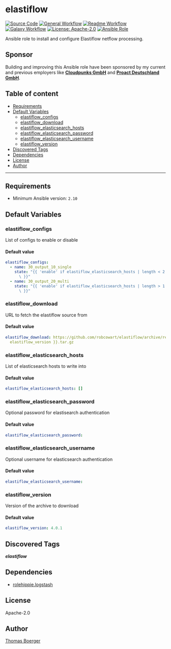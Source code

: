 # elastiflow

[![Source Code](https://img.shields.io/badge/github-source%20code-blue?logo=github&amp;logoColor=white)](https://github.com/rolehippie/elastiflow)
[![General Workflow](https://github.com/rolehippie/elastiflow/actions/workflows/general.yml/badge.svg)](https://github.com/rolehippie/elastiflow/actions/workflows/general.yml)
[![Readme Workflow](https://github.com/rolehippie/elastiflow/actions/workflows/readme.yml/badge.svg)](https://github.com/rolehippie/elastiflow/actions/workflows/readme.yml)
[![Galaxy Workflow](https://github.com/rolehippie/elastiflow/actions/workflows/galaxy.yml/badge.svg)](https://github.com/rolehippie/elastiflow/actions/workflows/galaxy.yml)
[![License: Apache-2.0](https://img.shields.io/github/license/rolehippie/elastiflow)](https://github.com/rolehippie/elastiflow/blob/master/LICENSE)
[![Ansible Role](https://img.shields.io/badge/role-rolehippie.elastiflow-blue)](https://galaxy.ansible.com/rolehippie/elastiflow)

Ansible role to install and configure Elastiflow netflow processing.

## Sponsor

Building and improving this Ansible role have been sponsored by my current and previous employers like **[Cloudpunks GmbH](https://cloudpunks.de)** and **[Proact Deutschland GmbH](https://www.proact.eu)**.

## Table of content

- [Requirements](#requirements)
- [Default Variables](#default-variables)
  - [elastiflow_configs](#elastiflow_configs)
  - [elastiflow_download](#elastiflow_download)
  - [elastiflow_elasticsearch_hosts](#elastiflow_elasticsearch_hosts)
  - [elastiflow_elasticsearch_password](#elastiflow_elasticsearch_password)
  - [elastiflow_elasticsearch_username](#elastiflow_elasticsearch_username)
  - [elastiflow_version](#elastiflow_version)
- [Discovered Tags](#discovered-tags)
- [Dependencies](#dependencies)
- [License](#license)
- [Author](#author)

---

## Requirements

- Minimum Ansible version: `2.10`


## Default Variables

### elastiflow_configs

List of configs to enable or disable

#### Default value

```YAML
elastiflow_configs:
  - name: 30_output_10_single
    state: "{{ 'enable' if elastiflow_elasticsearch_hosts | length < 2 else 'disable'\
      \ }}"
  - name: 30_output_20_multi
    state: "{{ 'enable' if elastiflow_elasticsearch_hosts | length > 1 else 'disable'\
      \ }}"
```

### elastiflow_download

URL to fetch the elastiflow source from

#### Default value

```YAML
elastiflow_download: https://github.com/robcowart/elastiflow/archive/refs/tags/v{{
  elastiflow_version }}.tar.gz
```

### elastiflow_elasticsearch_hosts

List of elasticsearch hosts to write into

#### Default value

```YAML
elastiflow_elasticsearch_hosts: []
```

### elastiflow_elasticsearch_password

Optional password for elastisearch authentication

#### Default value

```YAML
elastiflow_elasticsearch_password:
```

### elastiflow_elasticsearch_username

Optional username for elasticsearch authentication

#### Default value

```YAML
elastiflow_elasticsearch_username:
```

### elastiflow_version

Version of the archive to download

#### Default value

```YAML
elastiflow_version: 4.0.1
```

## Discovered Tags

**_elastiflow_**


## Dependencies

- [rolehippie.logstash](https://github.com/rolehippie/logstash)

## License

Apache-2.0

## Author

[Thomas Boerger](https://github.com/tboerger)
